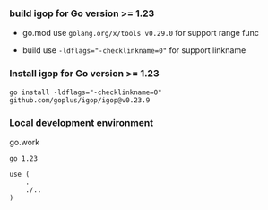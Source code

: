 ### build igop for Go version >= 1.23

- go.mod use `golang.org/x/tools v0.29.0` for support range func

- build use `-ldflags="-checklinkname=0"` for support linkname

### Install igop for Go version >= 1.23
`go install -ldflags="-checklinkname=0" github.com/goplus/igop/igop@v0.23.9`


### Local development environment

go.work
```
go 1.23

use (
	.
	./..
)
```


